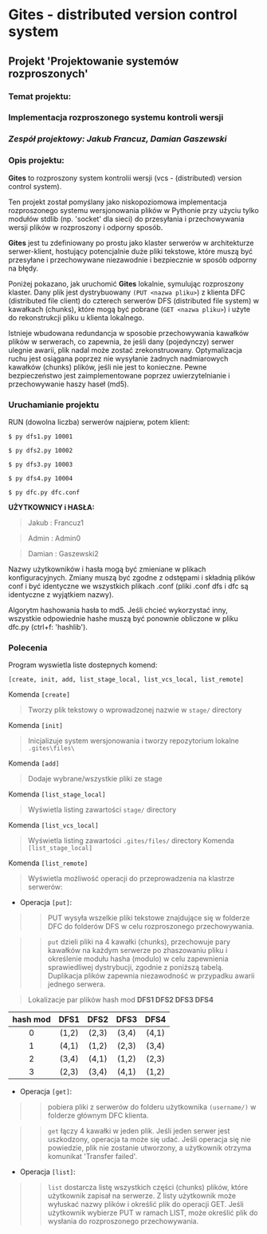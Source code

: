# **Gites** - distributed version control system  
## Projekt 'Projektowanie systemów rozproszonych' 
### Temat projektu:
### **Implementacja rozproszonego systemu kontroli wersji**
### _Zespół projektowy: Jakub Francuz, Damian Gaszewski_

### Opis projektu:

**Gites** to rozproszony system kontrolii wersji 
(vcs - (distributed) version control system).

Ten projekt został pomyślany jako niskopoziomowa implementacja rozproszonego systemu wersjonowania plików w Pythonie przy użyciu tylko modułów stdlib (np. 'socket' dla sieci) do przesyłania i przechowywania wersji plików w rozproszony i odporny sposób.

**Gites** jest tu zdefiniowany po prostu jako klaster serwerów w architekturze serwer-klient, hostujący potencjalnie duże pliki tekstowe, które muszą być przesyłane i przechowywane niezawodnie i bezpiecznie w sposób odporny na błędy.

Poniżej pokazano, jak uruchomić **Gites** lokalnie, symulując rozproszony klaster. Dany plik jest dystrybuowany `(PUT <nazwa pliku>`) z klienta DFC (distributed file client) do czterech serwerów DFS (distributed file system) w kawałkach (chunks), które mogą być pobrane (`GET <nazwa pliku>`) i użyte do rekonstrukcji pliku u klienta lokalnego.

Istnieje wbudowana redundancja w sposobie przechowywania kawałków plików w serwerach, co zapewnia, że jeśli dany (pojedynczy) serwer ulegnie awarii, plik nadal może zostać zrekonstruowany. Optymalizacja ruchu jest osiągana poprzez nie wysyłanie żadnych nadmiarowych kawałków (chunks) plików, jeśli nie jest to konieczne. Pewne bezpieczeństwo jest zaimplementowane poprzez uwierzytelnianie i przechowywanie haszy haseł (md5).

### **Uruchamianie** **projektu**

RUN (dowolna liczba) serwerów najpierw, potem klient:

`$ py dfs1.py 10001`

`$ py dfs2.py 10002`

`$ py dfs3.py 10003`

`$ py dfs4.py 10004`

`$ py dfc.py dfc.conf`

**UŻYTKOWNICY i HASŁA:**

>Jakub : Francuz1

>Admin : Admin0

>Damian : Gaszewski2

Nazwy użytkowników i hasła mogą być zmieniane w plikach konfiguracyjnych. Zmiany muszą być zgodne z odstępami i składnią plików conf i być identyczne we wszystkich plikach .conf (pliki .conf dfs i dfc są identyczne z wyjątkiem nazwy).

Algorytm hashowania hasła to md5. Jeśli chcieć wykorzystać inny, wszystkie odpowiednie hashe muszą być ponownie obliczone w pliku dfc.py (ctrl+f: 'hashlib').

### **Polecenia**
Program wyswietla liste dostepnych komend:

`[create, init, add, list_stage_local, list_vcs_local, list_remote]`

Komenda `[create]`
> Tworzy plik tekstowy o wprowadzonej nazwie w `stage/` directory  

Komenda `[init]`
> Inicjalizuje system wersjonowania i tworzy repozytorium lokalne `.gites\files\`

Komenda `[add]`
> Dodaje wybrane/wszystkie pliki ze stage

Komenda `[list_stage_local]`
> Wyświetla listing zawartości `stage/` directory 

Komenda `[list_vcs_local]`
> Wyświetla listing zawartości `.gites/files/` directory 
Komenda `[list_stage_local]`

Komenda `[list_remote]`
> Wyświetla możliwość operacji do przeprowadzenia na klastrze serwerów:

- Operacja `[put]`:
>>PUT wysyła wszelkie pliki tekstowe znajdujące się w folderze DFC do folderów DFS w celu rozproszonego przechowywania.

>>`put` dzieli pliki na 4 kawałki (chunks), przechowuje pary kawałków na każdym serwerze po zhaszowaniu pliku i określenie modułu hasha (modulo) w celu zapewnienia sprawiedliwej dystrybucji, zgodnie z poniższą tabelą. Duplikacja plików zapewnia niezawodność w przypadku awarii jednego serwera.

>Lokalizacje par plików
hash mod **DFS1 DFS2 DFS3 DFS4**

|hash mod|DFS1|DFS2|DFS3|DFS4|
|:--:|:-----:|:-----:|:-----:|:-----:|
| 0  | (1,2) | (2,3) | (3,4) | (4,1) | 
| 1  | (4,1) | (1,2) | (2,3) | (3,4) |
| 2  | (3,4) | (4,1) | (1,2) | (2,3) |
| 3  | (2,3) | (3,4) | (4,1) | (1,2) |

- Operacja `[get]`:

>>pobiera pliki z serwerów do folderu użytkownika `(username/)` w folderze głównym DFC klienta.

>>`get` łączy 4 kawałki w jeden plik. Jeśli jeden serwer jest uszkodzony, operacja ta może się udać. Jeśli operacja się nie powiedzie, plik nie zostanie utworzony, a użytkownik otrzyma komunikat 'Transfer failed'.

- Operacja `[list]`:
>>`list` dostarcza listę wszystkich części (chunks) plików, które użytkownik zapisał na serwerze. Z listy użytkownik może wyłuskać nazwy plików i określić plik do operacji GET. Jeśli użytkownik wybierze PUT w ramach LIST, może określić plik do wysłania do rozproszonego przechowywania.






























